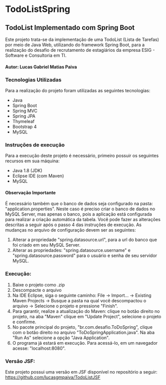 # TodoListSpring

## TodoList Implementado com Spring Boot

Este projeto trata-se da implementação de uma TodoList (Lista de Tarefas) por meio de Java Web, utilizando do framework Spring Boot, para a realização do desafio de recrutamento de estagiários da empresa ESIG -  Software e Consultoria em TI.

#### Autor: Lucas Gabriel Matias Paiva

### Tecnologias Utilizadas
Para a realização do projeto foram utilizadas as seguintes tecnologias:
- Java
- Spring Boot
- Spring MVC
- Spring JPA
- Thymeleaf
- Bootstrap 4
- MySQL

### Instruções de execução
Para a execução deste projeto é necessário, primeiro possuir os seguintes recursos em sua máquina:
- Java 1.8 (JDK)
- Eclipse IDE (com Maven)
- MySQL

#### Observação Importante
É necessário também que o banco de dados seja configurado na pasta: "application.properties". 
Neste caso é preciso criar o banco de dados no MySQL Server, mas apenas o banco, pois a aplicação está configurada para realizar a criação automática da tabela. Você pode fazer as alterações descritas a seguir após o passo 4 das instruções de execução.
As mudanças no arquivo de configuração devem ser as seguintes:
1. Alterar a propriedade "spring.datasource.url", para a url do banco que foi criado em seu MySQL Server.
2. Alterar as propriedades: "spring.datasource.username" e "spring.datasource.password" para o usuário e senha de seu servidor MySQL.

### Execução:
1. Baixe o projeto como .zip
2. Descompacte o arquivo
3. Na IDE Eclipse, siga o seguinte caminho: File -> Import... -> Existing Maven Projects -> Busque a pasta na qual você descompactou o arquivo -> Selecione o projeto e pressione "Finish".
4. Para garantir, realize a atualização do Maven: clique no botão direito no projeto, na aba "Maven" clique em "Update Project", selecione o projeto e confirme.
5. No pacote principal do projeto, "br.com.desafio.ToDoSpring", clique com o botão direito no arquivo "ToDoSpringApplication.java". Na aba "Run As" selecione a opção "Java Application".
6. O programa já estará em execução. Para acessá-lo, em um navegador acesse: "localhost:8080".

### Versão JSF:
Este projeto possui uma versão em JSF disponível no repositório a seguir: https://github.com/lucasgmpaiva/TodoListJSF
